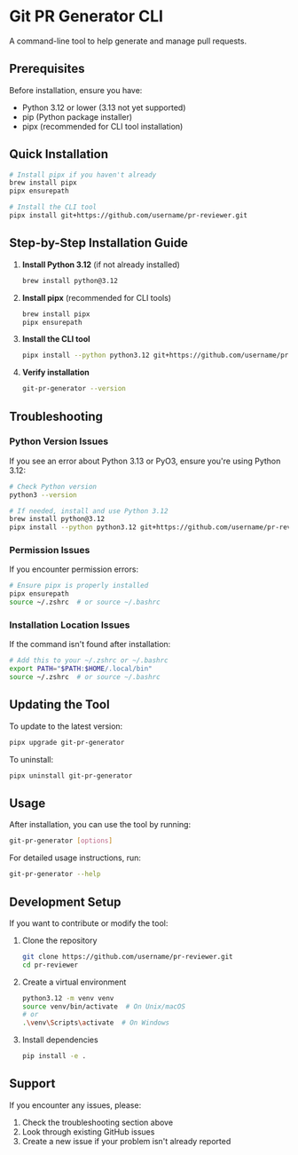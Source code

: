 # Git PR Generator CLI

A command-line tool to help generate and manage pull requests.

## Prerequisites

Before installation, ensure you have:
- Python 3.12 or lower (3.13 not yet supported)
- pip (Python package installer)
- pipx (recommended for CLI tool installation)

## Quick Installation

```bash
# Install pipx if you haven't already
brew install pipx
pipx ensurepath

# Install the CLI tool
pipx install git+https://github.com/username/pr-reviewer.git
```

## Step-by-Step Installation Guide

1. **Install Python 3.12** (if not already installed)
   ```bash
   brew install python@3.12
   ```

2. **Install pipx** (recommended for CLI tools)
   ```bash
   brew install pipx
   pipx ensurepath
   ```
   
3. **Install the CLI tool**
   ```bash
   pipx install --python python3.12 git+https://github.com/username/pr-reviewer.git
   ```

4. **Verify installation**
   ```bash
   git-pr-generator --version
   ```

## Troubleshooting

### Python Version Issues
If you see an error about Python 3.13 or PyO3, ensure you're using Python 3.12:
```bash
# Check Python version
python3 --version

# If needed, install and use Python 3.12
brew install python@3.12
pipx install --python python3.12 git+https://github.com/username/pr-reviewer.git
```

### Permission Issues
If you encounter permission errors:
```bash
# Ensure pipx is properly installed
pipx ensurepath
source ~/.zshrc  # or source ~/.bashrc
```

### Installation Location Issues
If the command isn't found after installation:
```bash
# Add this to your ~/.zshrc or ~/.bashrc
export PATH="$PATH:$HOME/.local/bin"
source ~/.zshrc  # or source ~/.bashrc
```

## Updating the Tool

To update to the latest version:
```bash
pipx upgrade git-pr-generator
```

To uninstall:
```bash
pipx uninstall git-pr-generator
```

## Usage

After installation, you can use the tool by running:
```bash
git-pr-generator [options]
```

For detailed usage instructions, run:
```bash
git-pr-generator --help
```

## Development Setup

If you want to contribute or modify the tool:

1. Clone the repository
   ```bash
   git clone https://github.com/username/pr-reviewer.git
   cd pr-reviewer
   ```

2. Create a virtual environment
   ```bash
   python3.12 -m venv venv
   source venv/bin/activate  # On Unix/macOS
   # or
   .\venv\Scripts\activate  # On Windows
   ```

3. Install dependencies
   ```bash
   pip install -e .
   ```

## Support

If you encounter any issues, please:
1. Check the troubleshooting section above
2. Look through existing GitHub issues
3. Create a new issue if your problem isn't already reported
